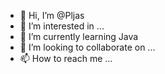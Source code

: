 - 👋 Hi, I’m @Pljas
- 👀 I’m interested in ...
- 🌱 I’m currently learning Java
- 💞️ I’m looking to collaborate on ...
- 📫 How to reach me ...

<!---
Pljas/Pljas is a ✨ special ✨ repository because its `README.md` (this file) appears on your GitHub profile.
You can click the Preview link to take a look at your changes.
--->
